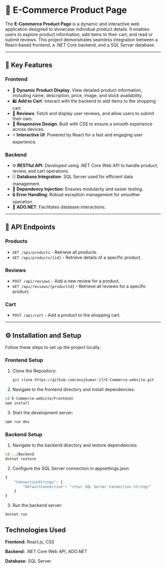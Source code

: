 # 🛒 E-Commerce Product Page

The **E-Commerce Product Page** is a dynamic and interactive web application designed to showcase individual product details. It enables users to explore product information, add items to their cart, and read or submit reviews. This project demonstrates seamless integration between a React-based frontend, a .NET Core backend, and a SQL Server database.

---

## 🌟 Key Features

### Frontend
- 📄 **Dynamic Product Display**: View detailed product information, including name, description, price, image, and stock availability.
- 🛍️ **Add to Cart**: Interact with the backend to add items to the shopping cart.
- 💬 **Reviews**: Fetch and display user reviews, and allow users to submit their own.
- 🎨 **Responsive Design**: Built with CSS to ensure a smooth experience across devices.
- ⚡ **Interactive UI**: Powered by React for a fast and engaging user experience.

### Backend
- 🌐 **RESTful API**: Developed using .NET Core Web API to handle product, review, and cart operations.
- 🗄️ **Database Integration**: SQL Server used for efficient data management.
- 🧩 **Dependency Injection**: Ensures modularity and easier testing.
- 🔒 **Error Handling**: Robust exception management for smoother operation.
- 💾 **ADO.NET**: Facilitates database interactions.

---

## 📡 API Endpoints

### Products
- `GET /api/products` - Retrieve all products.
- `GET /api/products/{id}` - Retrieve details of a specific product.

### Reviews
- `POST /api/reviews` - Add a new review for a product.
- `GET /api/reviews/{productId}` - Retrieve all reviews for a specific product.

### Cart
- `POST /api/cart` - Add a product to the shopping cart.

---

## ⚙️ Installation and Setup

Follow these steps to set up the project locally:

### Frontend Setup
1. Clone the Repository:
   ```bash
   git clone https://github.com/anujkumar-17/E-Commerce-website.git

2. Navigate to the frontend directory and install dependencies:
```bash
cd E-Commerce-website/Frontend/
npm install
```
3. Start the development server:
```bash
npm run dev
```

### Backend Setup

1. Navigate to the backend directory and restore dependencies:
```bash
cd ../Backend
dotnet restore
```
2. Configure the SQL Server connection in appsettings.json:
```bash
{
    "ConnectionStrings": {
        "DefaultConnection": "<Your SQL Server Connection String>"
    }
}
```
3. Run the backend server:
```bash
dotnet run
```

## Technologies Used

**Frontend:** React.js, CSS

**Backend:** .NET Core Web API, ADO.NET

**Database:** SQL Server